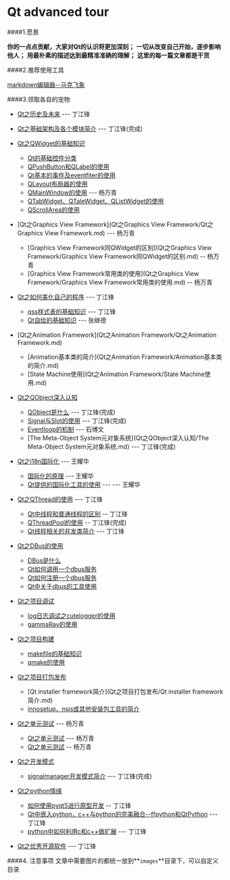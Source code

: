 Qt advanced tour
==============

####1.愿景

**你的一点点贡献，大家对Qt的认识将更加深刻；**
**一切从改变自己开始，逐步影响他人；**
**用最朴素的描述达到最精准准确的理解；**
**这里的每一篇文章都是干货**

####2.推荐使用工具

[markdown编辑器--马克飞象](https://maxiang.io/)

####3.领取各自的宠物

* [Qt之历史及未来](Qt之历史及未来/Qt的历史及未来.md) --- 丁江锋

* [Qt之基础架构及各个模块简介](Qt之基础架构及各个模块简介/Qt之基础架构及各个模块简介.md) --- 丁江锋(完成)

* [Qt之QWidget的基础知识](Qt之QWidget的基础知识/Qt之QWidget的基础知识.md)
    *  [Qt的基础控件分类](Qt之QWidget的基础知识/Qt的基础控件分类.md)
    *  [QPushButton和QLabel的使用](Qt之QWidget的基础知识/QPushButton和QLabel的使用.md)
    *  [Qt基本的事件及eventfiter的使用](Qt之QWidget的基础知识/Qt基本的事件及eventfiter的使用.md)
    *  [QLayout布局器的使用](Qt之QWidget的基础知识/QLayout布局器的使用.md)
    *  [QMainWindow的使用](Qt之QWidget的基础知识/QMainWindow的使用.md) --- 杨万青
    *  [QTabWidget、QTaleWidget、QListWidget的使用](Qt之QWidget的基础知识/QTabWidget、QTaleWidget、QListWidget的使用.md)
    *  [QScrollArea的使用](Qt之QWidget的基础知识/QScrollArea的使用.md)

* [Qt之Graphics View Framework](Qt之Graphics View Framework/Qt之Graphics View Framework.md) --- 杨万青
    * [Graphics View Framework同QWidget的区别](Qt之Graphics View Framework/Graphics View Framework同QWidget的区别.md)  -- 杨万青
    * [Graphics View Framework常用类的使用](Qt之Graphics View Framework/Graphics View Framework常用类的使用.md) -- 杨万青

* [Qt之如何美化自己的程序](Qt之如何美化自己的程序/Qt之如何美化自己的程序.md) --- 丁江锋
    * [qss样式表的基础知识](Qt之如何美化自己的程序/qss样式表的基础知识.md) --- 丁江锋
    * [Qt自绘的基础知识](Qt之如何美化自己的程序/Qt自绘的基础知识.md) --- 张继德

* [Qt之Animation Framework](Qt之Animation Framework/Qt之Animation Framework.md)
    * [Animation基本类的简介](Qt之Animation Framework/Animation基本类的简介.md)
    * [State Machine使用](Qt之Animation Framework/State Machine使用.md)
   
* [Qt之QObject深入认知](Qt之QObject深入认知/Qt之QObject深入认知.md)
    * [QObject是什么](Qt之QObject深入认知/QObject是什么.md) --- 丁江锋(完成)
    * [Signal与Slot的使用](Qt之QObject深入认知/Signal与Slot的使用.md) --- 丁江锋(完成)
    * [Eventloop的机制](Qt之QObject深入认知/Eventloop的机制.md) --- 石博文
    * [The Meta-Object System元对象系统](Qt之QObject深入认知/The Meta-Object System元对象系统.md) --- 丁江锋(完成)

* [Qt之i18n国际化](Qt之i18n国际化/Qt之i18n国际化.md) --- 王耀华
    *  [国际化的原理](Qt之i18n国际化/国际化的原理.md) --- 王耀华
    *  [Qt提供的国际化工具的使用](Qt之i18n国际化/Qt提供的国际化工具的使用.md) --- --- 王耀华

* [Qt之QThread的使用](Qt之QThread的使用/Qt之QThread的使用.md) --- 丁江锋
    * [Qt中线程和普通线程的区别](Qt之QThread的使用/Qt中线程和普通线程的区别.md) -- 丁江锋
    * [QThreadPool的使用](Qt之QThread的使用/QThreadPool的使用.md) -- 丁江锋(完成)
    * [Qt线程相关的并发类简介](Qt之QThread的使用/Qt线程相关的并发类简介.md) --- 丁江锋

*  [Qt之DBus的使用](Qt之DBus的使用/Qt之DBus的使用.md)
    * [DBus是什么](Qt之DBus的使用/DBus是什么.md)
    * [Qt如何调用一个dbus服务](Qt之DBus的使用/Qt如何调用一个dbus服务.md)
    * [Qt如何注册一个dbus服务](Qt之DBus的使用/Qt如何注册一个dbus服务.md)
    * [Qt中关于dbus的工具使用](Qt之DBus的使用/Qt中关于dbus的工具使用.md)

* [Qt之项目调试](Qt之项目调试/Qt之项目调试.md)
    *  [log日志调试之cutelogger的使用](Qt之项目调试/log日志调试之cutelogger的使用.md)
    *  [gammaRay的使用](Qt之项目调试/gammaRay的使用.md)

* [Qt之项目构建](Qt之项目构建/Qt之项目构建.md)
    * [makefile的基础知识](Qt之项目构建/makefile的基础知识.md)
    * [qmake的使用](Qt之项目构建/qmake的使用.md)

* [Qt之项目打包发布](Qt之项目打包发布/Qt之项目打包发布.md)
    * [Qt installer framework简介](Qt之项目打包发布/Qt installer framework简介.md)
    * [innosetup、nsis或其他安装包工具的简介](Qt之项目打包发布/innosetup、nsis或其他安装包工具的简介.md)

* [Qt之单元测试](Qt之单元测试/Qt之单元测试.md) --- 杨万青
    * [Qt之单元测试](Qt之单元测试/什么是单元测试.md)  --- 杨万青
    * [Qt之单元测试](Qt之单元测试/Qt中如何使用单元测试.md)  -- 杨万青

* [Qt之开发模式](Qt之开发模式/Qt之开发模式.md)
    * [signalmanager开发模式简介](Qt之开发模式/signalmanager开发模式简介.md) --- 丁江锋(完成)

* [Qt之python情缘](Qt之python情缘/Qt之python情缘.md)
    *  [如何使用pyqt5进行原型开发](Qt之python情缘/如何使用pyqt5进行原型开发.md)  -- 丁江锋
    *  [Qt中嵌入python，c++与python的完美融合--ffpython和QtPython](Qt之python情缘/Qt中嵌入python，c++与python的完美融合--ffpython和QtPython.md)  --- 丁江锋
    *  [python中如何利用c和c++做扩展](Qt之python情缘/python中如何利用c和c++做扩展.md)  --- 丁江锋

* [Qt之优秀开源软件](Qt之优秀开源软件/Qt之优秀开源软件.md) --- 丁江锋


####4. 注意事项
文章中需要图片的都统一放到**`images`**目录下，可以自定义目录

